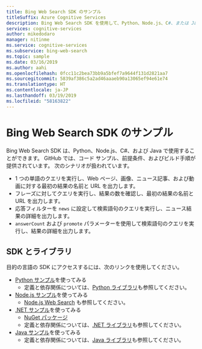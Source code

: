 ```yaml
---
title: Bing Web Search SDK のサンプル
titleSuffix: Azure Cognitive Services
description: Bing Web Search SDK を使用して、Python、Node.js、C#、または Java アプリケーションに検索機能を追加します。
services: cognitive-services
author: mikedodaro
manager: nitinme
ms.service: cognitive-services
ms.subservice: bing-web-search
ms.topic: sample
ms.date: 03/16/2019
ms.author: aahi
ms.openlocfilehash: 0fcc11c2bea73bb9a5bfef7a9644f131d2821aa7
ms.sourcegitcommit: 5839af386c5a2ad46aaaeb90a13065ef94e61e74
ms.translationtype: HT
ms.contentlocale: ja-JP
ms.lasthandoff: 03/19/2019
ms.locfileid: "58163822"
---
```

# <a name="bing-web-search-sdk-samples"></a>Bing Web Search SDK のサンプル

Bing Web Search SDK は、Python、Node.js、C#、および Java で使用することができます。 GitHub では、コード サンプル、前提条件、およびビルド手順が提供されています。 次のシナリオが扱われています。

* 1 つの単語のクエリを実行し、Web ページ、画像、ニュース記事、および動画に対する最初の結果の名前と URL を出力します。
* フレーズに対してクエリを実行し、結果の数を確認し、最初の結果の名前と URL を出力します。
* 応答フィルターを `news` に設定して検索語句のクエリを実行し、ニュース結果の詳細を出力します。
* `answerCount` および `promote` パラメーターを使用して検索語句のクエリを実行し、結果の詳細を出力します。

## <a name="sdks-and-libraries"></a>SDK とライブラリ

目的の言語の SDK にアクセスするには、次のリンクを使用してください。

* [Python サンプル](https://github.com/Azure-Samples/cognitive-services-python-sdk-samples)を使ってみる
  * 定義と依存関係については、[Python ライブラリ](https://github.com/Azure/azure-sdk-for-python/tree/master/azure-cognitiveservices-search-websearch)も参照してください。
* [Node.js サンプル](https://github.com/Azure-Samples/cognitive-services-node-sdk-samples)を使ってみる
  * [Node.js Web Search](https://github.com/Azure/azure-sdk-for-node/tree/master/lib/services/cognitiveServicesWebSearch) も参照してください。
* [.NET サンプル](https://github.com/Azure-Samples/cognitive-services-dotnet-sdk-samples/tree/master/BingSearchv7)を使ってみる
  * [NuGet パッケージ](https://www.nuget.org/packages/Microsoft.Azure.CognitiveServices.Search.WebSearch/1.2.0)
  * 定義と依存関係については、[.NET ライブラリ](https://github.com/Azure/azure-sdk-for-net/tree/psSdkJson6/src/SDKs/CognitiveServices/dataPlane/Search/BingWebSearch)も参照してください。
* [Java サンプル](https://github.com/Azure-Samples/cognitive-services-java-sdk-samples)を使ってみる
  * 定義と依存関係については、[Java ライブラリ](https://github.com/Azure-Samples/cognitive-services-java-sdk-samples/tree/master/Search/BingWebSearch)も参照してください。

